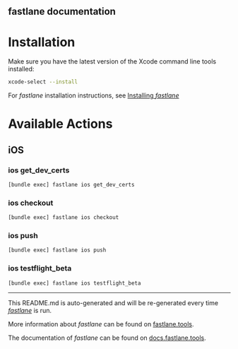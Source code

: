fastlane documentation
----

# Installation

Make sure you have the latest version of the Xcode command line tools installed:

```sh
xcode-select --install
```

For _fastlane_ installation instructions, see [Installing _fastlane_](https://docs.fastlane.tools/#installing-fastlane)

# Available Actions

## iOS

### ios get_dev_certs

```sh
[bundle exec] fastlane ios get_dev_certs
```



### ios checkout

```sh
[bundle exec] fastlane ios checkout
```



### ios push

```sh
[bundle exec] fastlane ios push
```



### ios testflight_beta

```sh
[bundle exec] fastlane ios testflight_beta
```



----

This README.md is auto-generated and will be re-generated every time [_fastlane_](https://fastlane.tools) is run.

More information about _fastlane_ can be found on [fastlane.tools](https://fastlane.tools).

The documentation of _fastlane_ can be found on [docs.fastlane.tools](https://docs.fastlane.tools).
